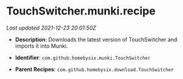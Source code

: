 # TouchSwitcher.munki.recipe

_Last updated 2021-12-23 20:01:50Z_

- **Description**: Downloads the latest version of TouchSwitcher and imports it into Munki.

- **Identifier**: `com.github.homebysix.munki.TouchSwitcher`

- **Parent Recipes**: `com.github.homebysix.download.TouchSwitcher`
